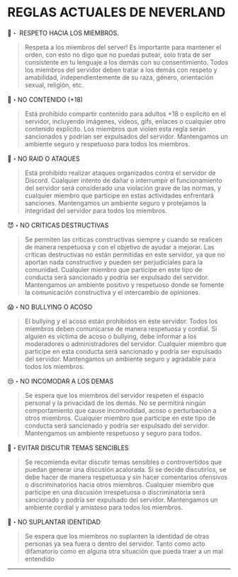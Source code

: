 # REGLAS ACTUALES DE NEVERLAND

👤・ RESPETO HACIA LOS MIEMBROS.
> Respeta a los miembros del server! Es importante para mantener el orden, con esto no digo que no puedas putear, solo trata de ser consistente en tu lenguaje a los demás con su consentimiento. Todos los miembros del servidor deben tratar a los demás con respeto y amabilidad, independientemente de su raza, género, orientación sexual, religión, etc.

🔞・NO CONTENIDO (+18)
> Está prohibido compartir contenido para adultos +18 o explicito en el servidor, incluyendo imágenes, videos, gifs, enlaces o cualquier otro contenido explícito. Los miembros que violen esta regla serán sancionados y podrían ser expulsados del servidor. Mantengamos un ambiente seguro y respetuoso para todos los miembros.

🖕・NO RAID O ATAQUES
> Está prohibido realizar ataques organizados contra el servidor de Discord. Cualquier intento de dañar o interrumpir el funcionamiento del servidor será considerado una violación grave de las normas, y cualquier miembro que participe en estas actividades enfrentará sanciones. Mantengamos un ambiente seguro y protejamos la integridad del servidor para todos los miembros.

😈・NO CRITICAS DESTRUCTIVAS
> Se permiten las críticas constructivas siempre y cuando se realicen de manera respetuosa y con el objetivo de ayudar a mejorar. Las críticas destructivas no están permitidas en este servidor, ya que no aportan nada constructivo y pueden ser perjudiciales para la comunidad. Cualquier miembro que participe en este tipo de conducta será sancionado y podría ser expulsado del servidor. Mantengamos un ambiente positivo y respetuoso donde se fomente la comunicación constructiva y el intercambio de opiniones.

😱・NO BULLYING O ACOSO
> El bullying y el acoso están prohibidos en este servidor. Todos los miembros deben comunicarse de manera respetuosa y cordial. Si alguien es víctima de acoso o bullying, debe informar a los moderadores o administradores del servidor. Cualquier miembro que participe en esta conducta será sancionado y podría ser expulsado del servidor. Mantengamos un ambiente seguro y agradable para todos los miembros.

😒・NO INCOMODAR A LOS DEMAS
> Se espera que los miembros del servidor respeten el espacio personal y la privacidad de los demás. No se permitirá ningún comportamiento que cause incomodidad, acoso o perturbación a otros miembros. Cualquier miembro que participe en este tipo de conducta será sancionado y podría ser expulsado del servidor. Mantengamos un ambiente respetuoso y seguro para todos.

📄・EVITAR DISCUTIR TEMAS SENCIBLES
> Se recomienda evitar discutir temas sensibles o controvertidos que puedan generar una discusión acalorada. Si se decide discutirlos, se debe hacer de manera respetuosa y sin hacer comentarios ofensivos o discriminatorios hacia otros miembros. Cualquier miembro que participe en una discusión irrespetuosa o discriminatoria será sancionado y podría ser expulsado del servidor. Mantengamos un ambiente cordial y amistoso para todos los miembros.

👤・NO SUPLANTAR IDENTIDAD
> Se espera que los miembros no suplanten la identidad de otras personas ya sea fuera o dentro del servidor. Tanto como acto difamatorio como en alguna otra situación que pueda traer a un mal entendido


- - - - - - - - - - - - - - - - - - - - - - - - - - - - - - - - - - - - - - - - - - - - - - - - - - - - - - - - - - - - 












